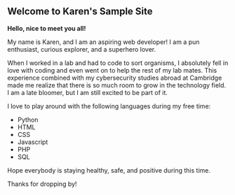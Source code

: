 ## Welcome to Karen's Sample Site

**Hello, nice to meet you all!**

My name is Karen, and I am an aspiring web developer! I am a pun enthusiast, curious explorer, and a superhero lover.

When I worked in a lab and had to code to sort organisms, I absolutely fell in love with coding and even went on to help the rest of my lab mates. This experience combined with my cybersecurity studies abroad at Cambridge made me realize that there is so much room to grow in the technology field. I am a late bloomer, but I am still excited to be part of it. 

I love to play around with the following languages during my free time:

- Python
- HTML
- CSS
- Javascript
- PHP
- SQL

Hope everybody is staying healthy, safe, and positive during this time. 

Thanks for dropping by!
